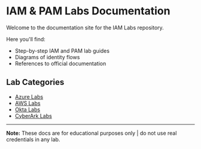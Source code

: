 # IAM & PAM Labs Documentation

Welcome to the documentation site for the IAM Labs repository.

Here you'll find:
- Step-by-step IAM and PAM lab guides
- Diagrams of identity flows
- References to official documentation

## Lab Categories
- [Azure Labs](azure/)
- [AWS Labs](aws/)
- [Okta Labs](okta/)
- [CyberArk Labs](cyberark/)

---
**Note:** These docs are for educational purposes only | do not use real credentials in any lab.
